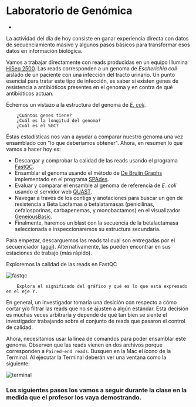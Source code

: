 # Laboratorio de Genómica
-
La actividad del día de hoy consiste en ganar experiencia directa con datos de secuenciamiento masivo y algunos pasos básicos para transformar esos datos en información biológica.  

Vamos a trabajar directamente con reads producidas en un equipo Illumina [HiSeq 2500](http://www.illumina.com/systems/hiseq_2500_1500.html). Las reads corresponden a un genoma de *Escherichia coli* aislado de un paciente con una infección del tracto urinario. Un punto esencial para tratar este tipo de infección, es saber si existen genes de resistencia a antibióticos presentes en el genoma y en contra de qué antibióticos actuan.  

Échemos un vistazo a la estructura del genoma de [*E. coli*](http://www.ncbi.nlm.nih.gov/genome/?term=escherichia%20coli).  

		¿Cuántos genes tiene?
		¿Cuál es la longitud del genoma?
		¿Cuál es el %GC?

Éstas estadísticas nos van a ayudar a comparar nuestro genoma una vez ensamblado con "lo que deberíamos obtener". Ahora, en resumen lo que vamos a hacer hoy es:  

* Descargar y comprobar la calidad de las reads usando el programa [FastQC](http://www.bioinformatics.babraham.ac.uk/projects/download.html).  
* Ensamblar el genoma usando el método de [De Bruijn Graphs](http://www.nature.com/nbt/journal/v29/n11/pdf/nbt.2023.pdf) implementado en el programa [SPAdes](http://bioinf.spbau.ru/spades).  
* Evaluar y comparar el ensamble al genoma de referencia de *E. coli* usando el servidor web [QUAST](http://quast.bioinf.spbau.ru).
* Navegar a través de los contigs y anotaciones para buscar un gen de resistencia a Beta Lactamas o betalatamasas (penicilinas, cefalosporinas, carbapenemas, y monobactamos) en el visualizador [GeneiousBasic](http://www.geneious.com/download).
* Finalmente, haremos un blast con la secuencia de la betalactamasa seleccionada e inspeccionaremos su estructura secundaria.  

Para empezar, descarguemos las reads tal cual son entregadas por el secuenciador ([aquí](https://www.dropbox.com/s/7gh1343s4yk0rsf/reads.zip?dl=0)). Alternativamente, las pueden encontrar en sus estaciones de trabajo (más rápido).

Exploremos la calidad de las reads en FastQC

![fastqc](https://github.com/microgenomics/tutorials/raw/master/img/Screenshot%202016-09-21%2023.00.22.png)  

		Explora el significado del gráfico y qué es lo que está expresado en el eje Y.  

En general, un investigador tomaría una desición con respecto a cómo cortar y/o filtrar las reads que no se ajusten a algún estándar. Esta decisión es muchas veces arbitraría y depende de qué tan bien se siente el investigador trabajando sobre el conjunto de reads que pasaron el control de calidad.  

Ahora, necesitamos usar la línea de comandos para poder ensamblar este genoma. Observen que las reads vienen en dos archivos porque corresponden a `Paired-end reads`. Busquen en la Mac el ícono de la Terminal. Al ejecutar la Terminal deberán ver una ventana como la siguiente:  

![terminal](https://github.com/microgenomics/tutorials/raw/master/img/term.png)

### Los siguientes pasos los vamos a seguir durante la clase en la medida que el profesor los vaya demostrando. 





 
